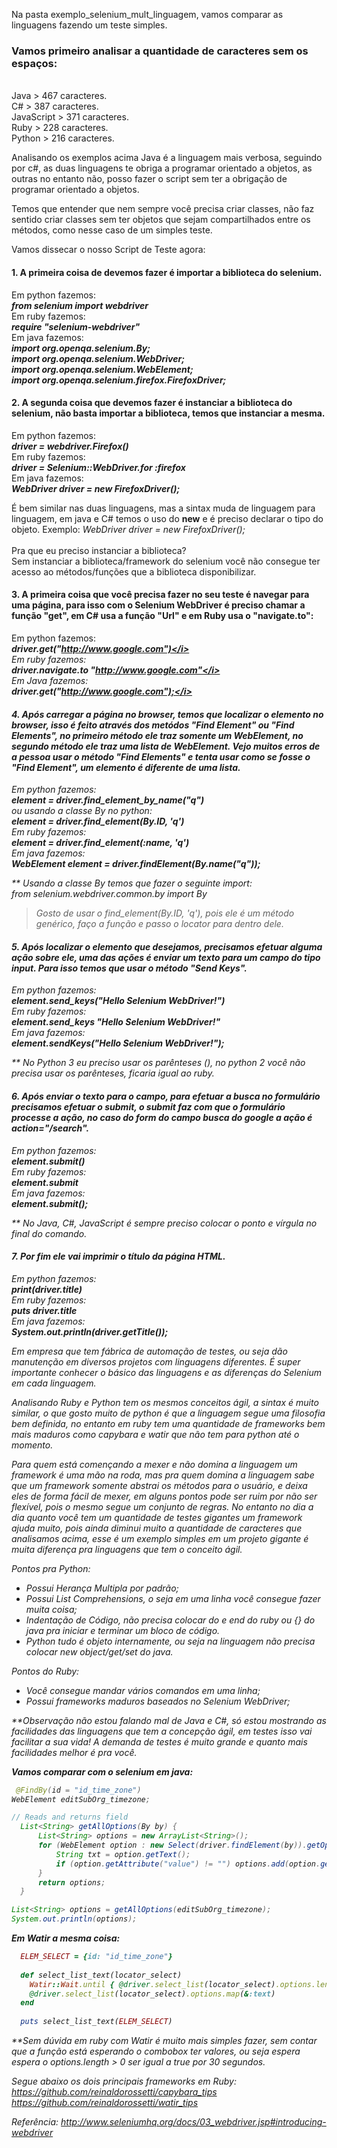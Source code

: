 Na pasta exemplo_selenium_mult_linguagem, vamos comparar as linguagens fazendo um teste simples.

### Vamos primeiro analisar a quantidade de caracteres sem os espaços:
<br>Java > 467 caracteres.
<br>C# > 387 caracteres.
<br>JavaScript > 371 caracteres.
<br>Ruby > 228 caracteres.
<br>Python > 216 caracteres.

Analisando os exemplos acima Java é a linguagem mais verbosa, seguindo por c#, as duas linguagens te obriga a programar orientado a objetos, as outras no entanto não, posso fazer o script sem ter a obrigação de programar orientado a objetos. 

Temos que entender que nem sempre você precisa criar classes, não faz sentido criar classes sem ter objetos que sejam compartilhados entre os métodos, como nesse caso de um simples teste.


Vamos dissecar o nosso Script de Teste agora:

#### 1. A primeira coisa de devemos fazer é importar a biblioteca do selenium.
Em python fazemos:<br>
<b><i> from selenium import webdriver</i></b><br>
Em ruby fazemos:<br>
<b><i> require "selenium-webdriver"</i></b><br>
Em java fazemos:<br>
<b><i> import org.openqa.selenium.By;<br>
import org.openqa.selenium.WebDriver;<br>
import org.openqa.selenium.WebElement;<br>
import org.openqa.selenium.firefox.FirefoxDriver;</i></b>

#### 2. A segunda coisa que devemos fazer é instanciar a biblioteca do selenium, não basta importar a biblioteca, temos que instanciar a mesma.<br>
Em python fazemos:<br>
<b><i> driver = webdriver.Firefox()</i></b><br>
Em ruby fazemos:<br>
<b><i> driver = Selenium::WebDriver.for :firefox</i></b><br>
Em java fazemos:<br>
<b><i> WebDriver driver = new FirefoxDriver();</i></b>

É bem similar nas duas linguagens, mas a sintax muda de linguagem para linguagem, em java e C# temos o uso do <b>new</b> e é preciso declarar o tipo do objeto. Exemplo: <i>WebDriver driver = new FirefoxDriver();</i>
<br><br>Pra que eu preciso instanciar a biblioteca?<br>
Sem instanciar a biblioteca/framework do selenium você não consegue ter acesso ao métodos/funções que a biblioteca disponibilizar.


#### 3. A primeira coisa que você precisa fazer no seu teste é navegar para uma página, para isso com o Selenium WebDriver é preciso chamar a função "get", em C# usa a função "Url" e em Ruby usa o "navigate.to":
Em python fazemos:<br>
<b><i> driver.get("http://www.google.com")</i></b><br>
Em ruby fazemos:<br>
<b><i> driver.navigate.to "http://www.google.com"</i></b><br>
Em Java fazemos:<br>
<b><i> driver.get("http://www.google.com");</i></b><br>

#### 4. Após carregar a página no browser, temos que localizar o elemento no browser, isso é feito através dos metódos "Find Element" ou "Find Elements", no primeiro método ele traz somente um WebElement, no segundo método ele traz uma lista de WebElement. Vejo muitos erros de a pessoa usar o método "Find Elements" e tenta usar como se fosse o "Find Element", um elemento é diferente de uma lista.
Em python fazemos:<br>
<b><i> element = driver.find_element_by_name("q")</i></b><br>
ou usando a classe By no python:<br>
<b><i> element = driver.find_element(By.ID, 'q')</i></b><br>
Em ruby fazemos:<br>
<b><i> element = driver.find_element(:name, 'q')</i></b><br>
Em java fazemos:<br>
<b><i> WebElement element = driver.findElement(By.name("q"));</i></b>

** Usando a classe By temos que fazer o seguinte import:<br>
from selenium.webdriver.common.by import By
> Gosto de usar o find_element(By.ID, 'q'), pois ele é um método genérico, faço a função e passo o locator para dentro dele.

#### 5. Após localizar o elemento que desejamos, precisamos efetuar alguma ação sobre ele, uma das ações é enviar um texto para um campo do tipo input. Para isso temos que usar o método "Send Keys".
Em python fazemos:<br>
<b><i> element.send_keys("Hello Selenium WebDriver!")</i></b><br>
Em ruby fazemos:<br>
<b><i> element.send_keys "Hello Selenium WebDriver!"</i></b><br>
Em java fazemos:<br>
<b><i> element.sendKeys("Hello Selenium WebDriver!");</i></b>

** No Python 3 eu preciso usar os parênteses (), no python 2 você não precisa usar os parênteses, ficaria igual ao ruby.

#### 6. Após enviar o texto para o campo, para efetuar a busca no formulário precisamos efetuar o submit, o submit faz com que o formulário processe a ação, no caso do form do campo busca do google a ação é action="/search".
Em python fazemos:<br>
<b><i> element.submit()</i></b><br>
Em ruby fazemos:<br>
<b><i> element.submit</i></b><br>
Em java fazemos:<br>
<b><i> element.submit();</i></b>

** No Java, C#, JavaScript é sempre preciso colocar o ponto e vírgula no final do comando.


#### 7. Por fim ele vai imprimir o título da página HTML.
Em python fazemos:<br>
<b><i> print(driver.title)</i></b><br>
Em ruby fazemos:<br>
<b><i> puts driver.title</i></b><br>
Em java fazemos:<br>
<b><i> System.out.println(driver.getTitle());</i></b>


Em empresa que tem fábrica de automação de testes, ou seja dão manutenção em diversos projetos com linguagens diferentes. É super importante conhecer o básico das linguagens e as diferenças do Selenium em cada linguagem. 

Analisando Ruby e Python tem os mesmos conceitos ágil, a sintax é muito similar, o que gosto muito de python é que a linguagem segue uma filosofia bem definida, no entanto em ruby tem uma quantidade de frameworks bem mais maduros como capybara e watir que não tem para python até o momento.

Para quem está començando a mexer e não domina a linguagem um framework é uma mão na roda, mas pra quem domina a linguagem sabe que um framework somente abstrai os métodos para o usuário, e deixa eles de forma fácil de mexer, em alguns pontos pode ser ruim por não ser flexível, pois o mesmo segue um conjunto de regras. No entanto no dia a dia quanto você tem um quantidade de testes gigantes um framework ajuda muito, pois ainda diminui muito a quantidade de caracteres que analisamos acima, esse é um exemplo simples em um projeto gigante é muita diferença pra linguagens que tem o conceito ágil. 

Pontos pra Python:
- Possui Herança Multipla por padrão;
- Possui List Comprehensions, o seja em uma linha você consegue fazer muita coisa;
- Indentação de Código, não precisa colocar do e end do ruby ou {} do java pra iniciar e terminar um bloco de código.
- Python tudo é objeto internamente, ou seja na linguagem não precisa colocar new object/get/set do java.

Pontos do Ruby:
- Você consegue mandar vários comandos em uma linha;
- Possui frameworks maduros baseados no Selenium WebDriver;

**Observação não estou falando mal de Java e C#, só estou mostrando as facilidades das linguagens que tem a concepção ágil, em testes isso vai facilitar a sua vida! A demanda de testes é muito grande e quanto mais facilidades melhor é pra você.


**Vamos comparar com o selenium em java:**

``` Java
 @FindBy(id = "id_time_zone")
WebElement editSubOrg_timezone;

// Reads and returns field
  List<String> getAllOptions(By by) {
      List<String> options = new ArrayList<String>();
      for (WebElement option : new Select(driver.findElement(by)).getOptions()) {
          String txt = option.getText();
          if (option.getAttribute("value") != "") options.add(option.getText());
      }
      return options;
  } 

List<String> options = getAllOptions(editSubOrg_timezone);
System.out.println(options);

```

**Em Watir a mesma coisa:**
``` Ruby
  ELEM_SELECT = {id: "id_time_zone"}
  
  def select_list_text(locator_select)
    Watir::Wait.until { @driver.select_list(locator_select).options.length > 0}
    @driver.select_list(locator_select).options.map(&:text)
  end
  
  puts select_list_text(ELEM_SELECT)
```
**Sem dúvida em ruby com Watir é muito mais simples fazer, sem contar que a função está esperando o combobox ter valores, ou seja espera espera o options.length > 0 ser igual a true por 30 segundos.

Segue abaixo os dois principais frameworks em Ruby:<br>
https://github.com/reinaldorossetti/capybara_tips<br>
https://github.com/reinaldorossetti/watir_tips<br>

Referência: http://www.seleniumhq.org/docs/03_webdriver.jsp#introducing-webdriver
